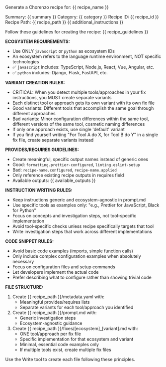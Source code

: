 Generate a Chorenzo recipe for: {{ recipe_name }}

Summary: {{ summary }}
Category: {{ category }}
Recipe ID: {{ recipe_id }}
Recipe Path: {{ recipe_path }}
{{ additional_instructions }}

Follow these guidelines for creating the recipe:
{{ recipe_guidelines }}

**ECOSYSTEM REQUIREMENTS:**

- Use ONLY `javascript` or `python` as ecosystem IDs
- An ecosystem refers to the language runtime environment, NOT specific technologies
- ✅ `javascript` includes: TypeScript, Node.js, React, Vue, Angular, etc.
- ✅ `python` includes: Django, Flask, FastAPI, etc.

**VARIANT CREATION RULES:**

- CRITICAL: When you detect multiple tools/approaches in your fix instructions, you MUST create separate variants
- Each distinct tool or approach gets its own variant with its own fix file
- Good variants: Different tools that accomplish the same goal through different approaches
- Bad variants: Minor configuration differences within the same tool, different versions of the same tool, cosmetic naming differences
- If only one approach exists, use single 'default' variant
- If you find yourself writing "For Tool A do X, for Tool B do Y" in a single fix file, create separate variants instead

**PROVIDES/REQUIRES GUIDELINES:**

- Create meaningful, specific output names instead of generic ones
- Good: `formatting.prettier-configured`, `linting.eslint-setup`
- Bad: `recipe-name.configured`, `recipe-name.applied`
- Only reference existing recipe outputs in requires field
- Available outputs: {{ available_outputs }}

**INSTRUCTION WRITING RULES:**

- Keep instructions generic and ecosystem-agnostic in prompt.md
- Use specific tools as examples only: "e.g., Prettier for JavaScript, Black for Python"
- Focus on concepts and investigation steps, not tool-specific implementation
- Avoid tool-specific checks unless recipe specifically targets that tool
- Write investigation steps that work across different implementations

**CODE SNIPPET RULES:**

- Avoid basic code examples (imports, simple function calls)
- Only include complex configuration examples when absolutely necessary
- Focus on configuration files and setup commands
- Let developers implement the actual code
- Prefer describing what to configure rather than showing trivial code

**FILE STRUCTURE:**

1. Create {{ recipe_path }}/metadata.yaml with:
   - Meaningful provides/requires lists
   - Separate variants for each tool/approach you identified
2. Create {{ recipe_path }}/prompt.md with:
   - Generic investigation steps
   - Ecosystem-agnostic guidance
3. Create {{ recipe_path }}/fixes/[ecosystem]\_[variant].md with:
   - ONE tool/approach per fix file
   - Specific implementation for that ecosystem and variant
   - Minimal, essential code examples only
   - If multiple tools exist, create multiple fix files

Use the Write tool to create each file following these principles.
